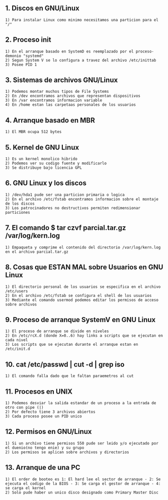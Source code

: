 ## 1. Discos en GNU/Linux
    1) Para instalar Linux como minimo necesitamos una particion para el "/"

## 2. Proceso init
    1) En el arranque basado en SystemD es reemplazado por el proceso-demonio "systemd"
    2) Segun System V se lo configura a travez del archivo /etc/inittab
    3) Posee PID 1

## 3. Sistemas de archivos GNU/Linux
    1) Podemos montar muchos tipos de File Systems
    2) En /dev encontramos archivos que representan dispositivos
    3) En /var encontramos informacion variable
    4) En /home estan las carpetaas personales de los usuarios

## 4. Arranque basado en MBR
    1) El MBR ocupa 512 bytes

## 5. Kernel de GNU Linux
    1) Es un kernel monolico hibrido
    2) Podemos ver su codigo fuente y modificarlo
    3) Se distribuye bajo licencia GPL

## 6. GNU Linux y los discos
    1) /dev/hda1 pude ser una particion primaria o logica
    2) En el archivo /etc/fstab encontramos informacion sobre el montaje de los discos
    3) Los patrocinadores no destructivos permiten redimensionar particiones

## 7. El comando $ tar czvf parcial.tar.gz /var/log/kern.log
    1) Empaqueta y comprime el contenido del directorio /var/log/kern.log en el archivo parcial.tar.gz

## 8. Cosas que ESTAN MAL sobre Usuarios en GNU Linux
    1) El directorio personal de los usuarios se especifica en el archivo /etc/users
    2) En el archivo /etc/fstab se configura el shell de los usuarios
    3) Mediante el comando usermod podemos editar los permisos de acceso sobre archivos

## 9. Proceso de arranque SystemV en GNU Linux 
    1) El proceso de arranque se divide en niveles
    2) En /etc/rcX.d (donde X=0..6) hay links a scripts que se ejecutan en cada nivel
    3) Los scripts que se ejecutan durante el arranque estan en /etc/init.d

## 10. cat /etc/passwd | cut -d | grep iso
    1) El comando falla dado que le faltan paraemetros al cut

## 11. Procesos en UNIX
    1) Podemos desviar la salida estandar de un proceso a la entrada de otro con pipe (|)
    2) Por defecto tiene 3 archivos abiertos
    3) Cada proceso posee un PID unico

## 12. Permisos en GNU/Linux
    1) Si un archivo tiene permisos 550 pude ser leido y/o ejecutado por el duenio(no tengo enie) y su grupo
    2) Los permisos se aplican sobre archivos y directorios

## 13. Arranque de una PC
    1) El order de booteo es 1: El hard lee el sector de arranque - 2: Se ejecuta el codigo de la BIOS - 3: Se carga el gestor de arranque - 4: se carga el kernel
    2) Solo pude haber un unico disco designado como Primary Master Disc
